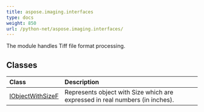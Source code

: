 ```yaml
---
title: aspose.imaging.interfaces
type: docs
weight: 850
url: /python-net/aspose.imaging.interfaces/
---
```



The module handles Tiff file format processing.

## **Classes**
| **Class** | **Description** |
| :- | :- |
| [IObjectWithSizeF](/imaging/python-net/aspose.imaging.interfaces/iobjectwithsizef/) | Represents object with Size which are expressed in real numbers (in inches). |
